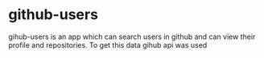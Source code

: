 # github-users
gihub-users is an app which can search users in github and can view their profile and repositories. To get this data gihub api was used
